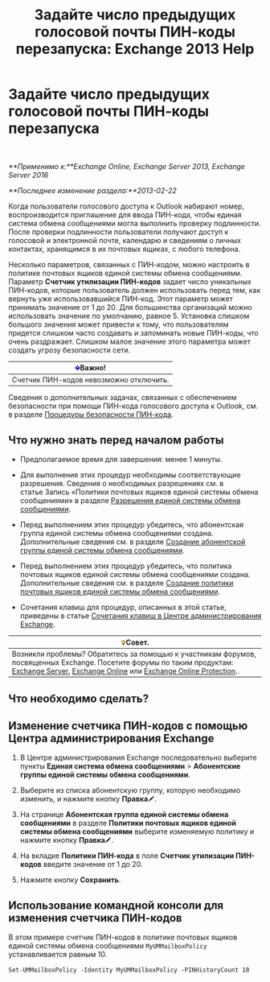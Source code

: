 ﻿---
title: 'Задайте число предыдущих голосовой почты ПИН-коды перезапуска: Exchange 2013 Help'
TOCTitle: Задайте число предыдущих голосовой почты ПИН-коды перезапуска
ms:assetid: b094e68e-c493-4576-a6b1-4c780e635405
ms:mtpsurl: https://technet.microsoft.com/ru-ru/library/Bb124254(v=EXCHG.150)
ms:contentKeyID: 50556430
ms.date: 05/22/2018
mtps_version: v=EXCHG.150
ms.translationtype: MT
---

# Задайте число предыдущих голосовой почты ПИН-коды перезапуска

 

_**Применимо к:**Exchange Online, Exchange Server 2013, Exchange Server 2016_

_**Последнее изменение раздела:**2013-02-22_

Когда пользователи голосового доступа к Outlook набирают номер, воспроизводится приглашение для ввода ПИН-кода, чтобы единая система обмена сообщениями могла выполнить проверку подлинности. После проверки подлинности пользователи получают доступ к голосовой и электронной почте, календарю и сведениям о личных контактах, хранящимся в их почтовых ящиках, с любого телефона.

Несколько параметров, связанных с ПИН-кодом, можно настроить в политике почтовых ящиков единой системы обмена сообщениями. Параметр **Счетчик утилизации ПИН-кодов** задает число уникальных ПИН-кодов, которые пользователь должен использовать перед тем, как вернуть уже использовавшийся ПИН-код. Этот параметр может принимать значение от 1 до 20. Для большинства организаций можно использовать значение по умолчанию, равное 5. Установка слишком большого значения может привести к тому, что пользователям придется слишком часто создавать и запоминать новые ПИН-коды, что очень раздражает. Слишком малое значение этого параметра может создать угрозу безопасности сети.

<table>
<thead>
<tr class="header">
<th><img src="images/Dd876857.important(EXCHG.150).gif" title="Важно" alt="Важно" />Важно!</th>
</tr>
</thead>
<tbody>
<tr class="odd">
<td>Счетчик ПИН-кодов невозможно отключить.</td>
</tr>
</tbody>
</table>


Сведения о дополнительных задачах, связанных с обеспечением безопасности при помощи ПИН-кода голосового доступа к Outlook, см. в разделе [Процедуры безопасности ПИН-кода](pin-security-procedures-exchange-2013-help.md).

## Что нужно знать перед началом работы

  - Предполагаемое время для завершения: менее 1 минуты.

  - Для выполнения этих процедур необходимы соответствующие разрешения. Сведения о необходимых разрешениях см. в статье Запись «Политики почтовых ящиков единой системы обмена сообщениями» в разделе [Разрешения единой системы обмена сообщениями](unified-messaging-permissions-exchange-2013-help.md).

  - Перед выполнением этих процедур убедитесь, что абонентская группа единой системы обмена сообщениями создана. Дополнительные сведения см. в разделе [Создание абонентской группы единой системы обмена сообщениями](create-a-um-dial-plan-exchange-2013-help.md).

  - Перед выполнением этих процедур убедитесь, что политика почтовых ящиков единой системы обмена сообщениями создана. Дополнительные сведения см. в разделе [Создание политики почтовых ящиков единой системы обмена сообщениями](create-a-um-mailbox-policy-exchange-2013-help.md).

  - Сочетания клавиш для процедур, описанных в этой статье, приведены в статье [Сочетания клавиш в Центре администрирования Exchange](keyboard-shortcuts-in-the-exchange-admin-center-exchange-online-protection-help.md).

<table>
<thead>
<tr class="header">
<th><img src="images/Bb124558.tip(EXCHG.150).gif" title="Совет" alt="Совет" />Совет.</th>
</tr>
</thead>
<tbody>
<tr class="odd">
<td>Возникли проблемы? Обратитесь за помощью к участникам форумов, посвященных Exchange. Посетите форумы по таким продуктам: <a href="https://go.microsoft.com/fwlink/p/?linkid=60612">Exchange Server</a>, <a href="https://go.microsoft.com/fwlink/p/?linkid=267542">Exchange Online</a> или <a href="https://go.microsoft.com/fwlink/p/?linkid=285351">Exchange Online Protection</a>..</td>
</tr>
</tbody>
</table>


## Что необходимо сделать?

## Изменение счетчика ПИН-кодов с помощью Центра администрирования Exchange

1.  В Центре администрирования Exchange последовательно выберите пункты **Единая система обмена сообщениями** \> **Абонентские группы единой системы обмена сообщениями**.

2.  Выберите из списка абонентскую группу, которую необходимо изменить, и нажмите кнопку **Правка**![Значок редактирования](images/Bb124582.6f53ccb2-1f13-4c02-bea0-30690e6ea71d(EXCHG.150).gif "Значок редактирования").

3.  На странице **Абонентская группа единой системы обмена сообщениями** в разделе **Политики почтовых ящиков единой системы обмена сообщениями** выберите изменяемую политику и нажмите кнопку **Правка**![Значок редактирования](images/Bb124582.6f53ccb2-1f13-4c02-bea0-30690e6ea71d(EXCHG.150).gif "Значок редактирования").

4.  На вкладке **Политики ПИН-кода** в поле **Счетчик утилизации ПИН-кодов** введите значение от 1 до 20.

5.  Нажмите кнопку **Сохранить**.

## Использование командной консоли для изменения счетчика ПИН-кодов

В этом примере счетчик ПИН-кодов в политике почтовых ящиков единой системы обмена сообщениями `MyUMMailboxPolicy` устанавливается равным 10.

    Set-UMMailboxPolicy -Identity MyUMMailboxPolicy -PINHistoryCount 10

